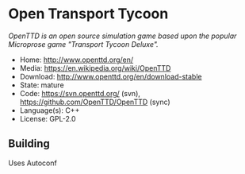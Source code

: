 # Open Transport Tycoon

_OpenTTD is an open source simulation game based upon the popular Microprose game "Transport Tycoon Deluxe"._

- Home: http://www.openttd.org/en/
- Media: https://en.wikipedia.org/wiki/OpenTTD
- Download: http://www.openttd.org/en/download-stable
- State: mature
- Code: https://svn.openttd.org/ (svn), https://github.com/OpenTTD/OpenTTD (sync)
- Language(s): C++
- License: GPL-2.0

## Building

Uses Autoconf